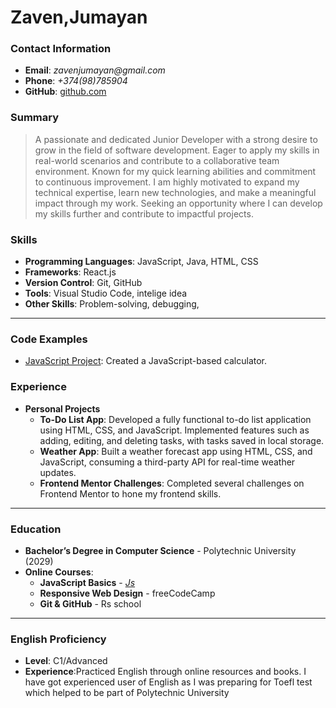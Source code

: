 # Zaven,Jumayan

### Contact Information
- **Email**: _zavenjumayan@gmail.com_
- **Phone**: _+374(98)785904_
- **GitHub**: [github.com](https://github.com/ZavenJumayan)


### Summary
>A passionate and dedicated Junior Developer with a strong desire to grow in the field of software development. 
Eager to apply my skills in real-world scenarios and contribute to a collaborative team environment. 
Known for my quick learning abilities and commitment to continuous improvement. 
I am highly motivated to expand my technical expertise, learn new technologies, and make a meaningful impact through my work. 
Seeking an opportunity where I can develop my skills further and contribute to impactful projects.



### Skills
- **Programming Languages**: JavaScript, Java, HTML, CSS
- **Frameworks**: React.js
- **Version Control**: Git, GitHub
- **Tools**: Visual Studio Code, intelige idea
- **Other Skills**: Problem-solving, debugging, 

---

### Code Examples
- [JavaScript Project](https://github.com/ZavenJumayan/js): Created a JavaScript-based calculator.

  

### Experience
- **Personal Projects**
  - **To-Do List App**: Developed a fully functional to-do list application using HTML, CSS, and JavaScript. 
    Implemented features such as adding, editing, and deleting tasks, with tasks saved in local storage.
  - **Weather App**: Built a weather forecast app using HTML, CSS, and JavaScript, consuming a third-party API for real-time weather updates.
  - **Frontend Mentor Challenges**: Completed several challenges on Frontend Mentor to hone my frontend skills.
  

---

### Education
- **Bachelor’s Degree in Computer Science** - Polytechnic University (2029)
- **Online Courses**:
  - **JavaScript Basics** - [_Js_](https://javascript.info/)
  - **Responsive Web Design** - freeCodeCamp
  - **Git & GitHub** - Rs school

---

### English Proficiency
- **Level**: C1/Advanced
- **Experience**:Practiced English through online resources and books. 
I have got experienced user of English as I was preparing for Toefl test which helped to be part of Polytechnic University